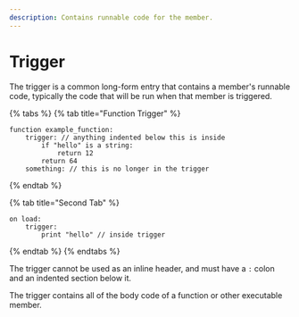 ```yaml
---
description: Contains runnable code for the member.
---
```


# Trigger

The trigger is a common long-form entry that contains a member's runnable code, typically the code that will be run when that member is triggered.

{% tabs %}
{% tab title="Function Trigger" %}
```clike
function example_function:
    trigger: // anything indented below this is inside
        if "hello" is a string:
            return 12
        return 64
    something: // this is no longer in the trigger
```
{% endtab %}

{% tab title="Second Tab" %}
```clike
on load:
    trigger:
        print "hello" // inside trigger
```
{% endtab %}
{% endtabs %}

The trigger cannot be used as an inline header, and must have a `:` colon and an indented section below it.

The trigger contains all of the body code of a function or other executable member.
